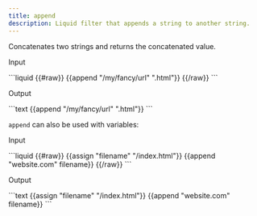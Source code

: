 ```yaml
---
title: append
description: Liquid filter that appends a string to another string.
---
```


Concatenates two strings and returns the concatenated value.

<p class="code-label">Input</p>
```liquid
{{#raw}}
{{append "/my/fancy/url" ".html"}}
{{/raw}}
```

<p class="code-label">Output</p>
```text
{{append "/my/fancy/url" ".html"}}
```

`append` can also be used with variables:

<p class="code-label">Input</p>
```liquid
{{#raw}}
{{assign "filename" "/index.html"}}
{{append "website.com" filename}}
{{/raw}}
```

<p class="code-label">Output</p>
```text
{{assign "filename" "/index.html"}}
{{append "website.com" filename}}
```
